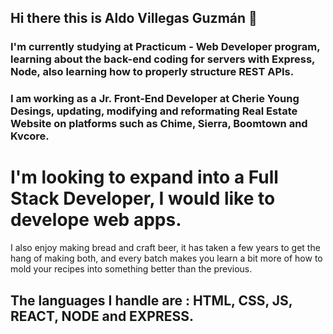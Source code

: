 ## Hi there this is Aldo Villegas Guzmán 👋


### I'm currently studying at Practicum - Web Developer program, learning about the back-end coding for servers with Express, Node, also learning how to properly structure REST APIs.


### I am working as a Jr. Front-End Developer at Cherie Young Desings, updating, modifying and reformating Real Estate Website on platforms such as Chime, Sierra, Boomtown and Kvcore.


# I'm looking to expand into a Full Stack Developer, I would like to develope web apps.


I also enjoy making bread and craft beer, it has taken a few years to get the hang of making both, and every batch makes you learn a bit more of how to mold your recipes into something better than the previous.


## The languages I handle are : HTML, CSS, JS, REACT, NODE and EXPRESS.
